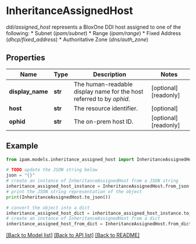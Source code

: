 # InheritanceAssignedHost

_ddi/assigned_host_ represents a BloxOne DDI host assigned to one of the following:  * Subnet (_ipam/subnet_)  * Range (_ipam/range_)  * Fixed Address (_dhcp/fixed_address_)  * Authoritative Zone (_dns/auth_zone_)

## Properties

Name | Type | Description | Notes
------------ | ------------- | ------------- | -------------
**display_name** | **str** | The human-readable display name for the host referred to by _ophid_. | [optional] [readonly] 
**host** | **str** | The resource identifier. | [optional] 
**ophid** | **str** | The on-prem host ID. | [optional] [readonly] 

## Example

```python
from ipam.models.inheritance_assigned_host import InheritanceAssignedHost

# TODO update the JSON string below
json = "{}"
# create an instance of InheritanceAssignedHost from a JSON string
inheritance_assigned_host_instance = InheritanceAssignedHost.from_json(json)
# print the JSON string representation of the object
print(InheritanceAssignedHost.to_json())

# convert the object into a dict
inheritance_assigned_host_dict = inheritance_assigned_host_instance.to_dict()
# create an instance of InheritanceAssignedHost from a dict
inheritance_assigned_host_from_dict = InheritanceAssignedHost.from_dict(inheritance_assigned_host_dict)
```
[[Back to Model list]](../README.md#documentation-for-models) [[Back to API list]](../README.md#documentation-for-api-endpoints) [[Back to README]](../README.md)


